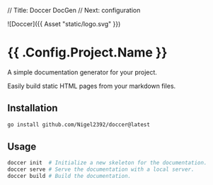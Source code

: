 // Title: Doccer DocGen
// Next: configuration

![Doccer]({{ Asset "static/logo.svg" }})

{{ .Config.Project.Name }}
=======================

A simple documentation generator for your project.

Easily build static HTML pages from your markdown files.

## Installation

```bash
go install github.com/Nigel2392/doccer@latest
```

## Usage

```bash
doccer init  # Initialize a new skeleton for the documentation.
doccer serve # Serve the documentation with a local server.
doccer build # Build the documentation.
```


